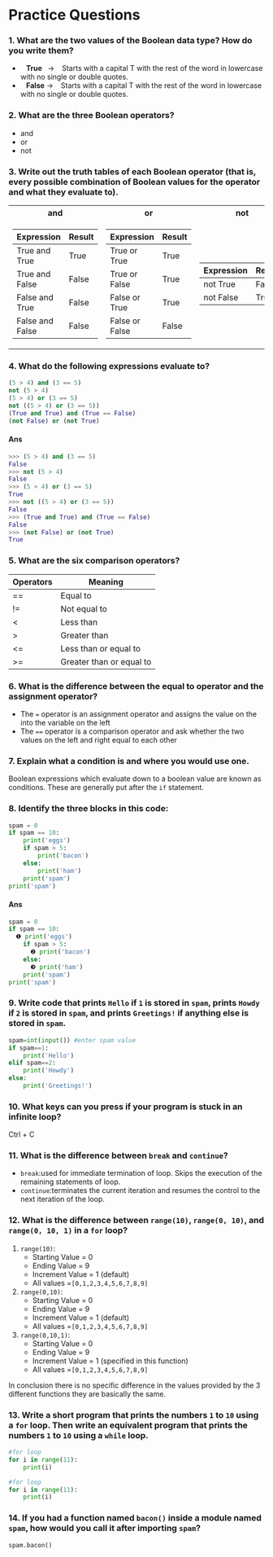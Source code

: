 # Practice Questions

### 1. What are the two values of the Boolean data type? How do you write them?

- &ensp; **True** &ensp;-> &ensp; Starts with a capital T with the rest of the word in lowercase with no single or double quotes.
- &ensp; **False** -> &ensp; Starts with a capital T with the rest of the word in lowercase with no single or double quotes.
### 2. What are the three Boolean operators?
- and
- or
- not
### 3. Write out the truth tables of each Boolean operator (that is, every possible combination of Boolean values for the operator and what they evaluate to).
<!-- #### and
Expression|Result
---------------|---------------
True and True|True
True and False|False
False and True|False
False and False|False
#### or
Expression|Result
---------------|---------------
True or True|True
True or False|True
False or True|True
False or False|False
#### not
Expression|Result
---------------|---------------
not True|False
not False|True -->
<table>
<tr><th>and </th><th>or</th><th>not</th></tr>
<tr><td>

|Expression| Result|
|--|--|
True and True|True|
True and False|False|
False and True|False|
False and False|False|

</td><td>

|Expression| Result|
|--|--|
True or True|True|
True or False|True|
False or True|True|
False or False|False|

</td><td>

|Expression| Result|
|--|--|
not True|False|
not False|True|
</td></tr> </table>

### 4. What do the following expressions evaluate to?
```python
(5 > 4) and (3 == 5)
not (5 > 4)
(5 > 4) or (3 == 5)
not ((5 > 4) or (3 == 5))
(True and True) and (True == False)
(not False) or (not True)

```
#### Ans
```python
>>> (5 > 4) and (3 == 5)
False
>>> not (5 > 4)
False
>>> (5 > 4) or (3 == 5)
True
>>> not ((5 > 4) or (3 == 5))
False
>>> (True and True) and (True == False)
False
>>> (not False) or (not True)
True

```
### 5. What are the six comparison operators?
Operators|Meaning
---------------|---------------
|==|Equal to
|!=|Not equal to
|<|Less than
|>|Greater than
|<=|Less than or equal to
|>=|Greater than or equal to


### 6. What is the difference between the equal to operator and the assignment operator?
- The `=` operator is an assignment operator and assigns the value on the into the variable on the left
- The `==` operator is a comparison operator and ask whether the two values on the left and right equal to each other
### 7. Explain what a condition is and where you would use one.
Boolean expressions which evaluate down to a boolean value are known as conditions. These are generally put after the `if` statement.
### 8. Identify the three blocks in this code:
```python
spam = 0
if spam == 10:
    print('eggs')
    if spam > 5:
        print('bacon')
    else:
        print('ham')
    print('spam')
print('spam')
```
#### Ans
```python
spam = 0
if spam == 10:
  ❶ print('eggs')
    if spam > 5:
      ❷ print('bacon')
    else:
      ❸ print('ham')
    print('spam')
print('spam')
```
### 9. Write code that prints `Hello` if `1` is stored in `spam`, prints `Howdy` if `2` is stored in `spam`, and prints `Greetings!` if anything else is stored in `spam`.
```python
spam=int(input()) #enter spam value
if spam==1:
    print('Hello')
elif spam==2:
    print('Howdy')
else:
    print('Greetings!')
```

### 10. What keys can you press if your program is stuck in an infinite loop?
Ctrl + C


### 11. What is the difference between `break` and `continue`?
- `break`:used for immediate termination of loop. Skips the execution of the remaining statements of loop.
-  `continue`:terminates the current iteration and resumes the control to the next iteration of the loop.

### 12. What is the difference between `range(10)`, `range(0, 10)`, and `range(0, 10, 1)` in a `for` loop?
1. `range(10)`:
    - Starting Value = 0 
    - Ending Value = 9
    - Increment Value = 1 (default)
    - All values =`[0,1,2,3,4,5,6,7,8,9]`
2. `range(0,10)`:
    - Starting Value = 0 
    - Ending Value = 9
    - Increment Value = 1 (default)
    - All values =`[0,1,2,3,4,5,6,7,8,9]`
3. `range(0,10,1)`:
    - Starting Value = 0 
    - Ending Value = 9
    - Increment Value = 1 (specified in this function)
    - All values =`[0,1,2,3,4,5,6,7,8,9]`
<p>In conclusion there is no specific difference in the values provided by the 3 different functions they are basically the same.</p>


### 13. Write a short program that prints the numbers `1` to `10` using a `for` loop. Then write an equivalent program that prints the numbers `1` to `10` using a `while` loop.
```python
#for loop
for i in range(11):
    print(i)
```
```python
#for loop
for i in range(11):
    print(i)
```
### 14. If you had a function named `bacon()` inside a module named `spam`, how would you call it after importing `spam`?
```python
spam.bacon()
```

